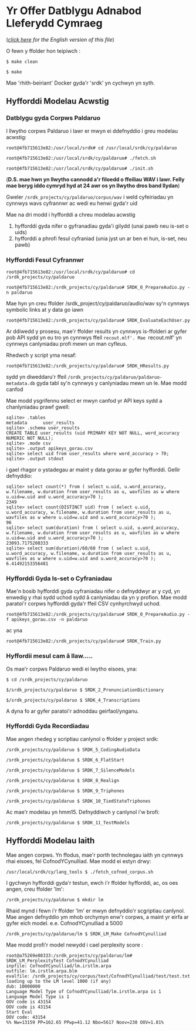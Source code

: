 # Yr Offer Datblygu Adnabod Lleferydd Cymraeg 
(*[click here](README_en.md) for the English version of this file*)

O fewn y ffolder hon teipiwch :

`$ make clean`

`$ make`

Mae 'rhith-beiriant' Docker gyda'r 'srdk' yn cychwyn yn syth.


## Hyfforddi Modelau Acwstig

### Datblygu gyda Corpws Paldaruo
I llwytho corpws Paldaruo i lawr er mwyn ei ddefnyddio i greu modelau acwstig:

`root@4fb715613e82:/usr/local/srdk# cd /usr/local/srdk/cy/paldaruo`

`root@4fb715613e82:/usr/local/srdk/cy/paldaruo# ./fetch.sh`

`root@4fb715613e82:/usr/local/srdk/cy/paldaruo# ./init.sh`

(__D.S. mae hwn yn llwytho cannodd a'r filoedd o ffeiliau WAV i lawr. Felly mae beryg iddo cymryd hyd at 24 awr os yn llwytho dros band llydan__)

Gweler `/srdk_projects/cy/paldaruo/corpus/wav` i weld cyfeiriadau yn cynnwys wavs cyfrannwr ac wedi eu henwi gyda'r uid

Mae na dri modd i hyfforddi a chreu modelau acwstig

 1. hyfforddi gyda nifer o gyfranadiau gyda'i gilydd (unai pawb neu is-set o uids)
 2. hyfforddi a phrofi fesul cyfraniad (unia jyst un ar ben ei hun, is-set, neu pawb)
 
### Hyfforddi Fesul Cyfrannwr

`root@4fb715613e82:/usr/local/srdk/cy/paldaruo# cd /srdk_projects/cy/paldaruo`

`root@4fb715613e82:/srdk_projects/cy/paldaruo# SRDK_0_PrepareAudio.py -n paldaruo`

Mae hyn yn creu ffolder /srdk_project/cy/paldaruo/audio/wav sy'n cynnwys symbolic links at y data go iawn

`root@4fb715613e82:/srdk_projects/cy/paldaruo# SRDK_EvaluateEachUser.py`

Ar ddiwedd y prosesu, mae'r ffolder results yn cynnwys is-ffolderi ar gyfer pob API sydd yn eu tro yn cynnwys ffeil `recout.mlf'. Mae `recout.mlf' yn cynnwys canlyniadau profi mewn un man cyfleus.

Rhedwch y script yma nesaf:

`root@4fb715613e82:/srdk_projects/cy/paldaruo# SRDK_HResults.py`

sydd yn diweddaru'r ffeil `/srdk_projects/cy/paldaruo/paldaruo-metadata.db` gyda tabl sy'n cynnwys y canlyniadau mewn un le. Mae modd canfod 

Mae modd ysgrifennu select er mwyn canfod yr API keys sydd a chanlyniadau prawf gwell:

```
sqlite> .tables
metadata      user_results
sqlite> .schema user_results
CREATE TABLE user_results (uid PRIMARY KEY NOT NULL, word_accuracy NUMERIC NOT NULL);
sqlite> .mode csv
sqlite> .output apikeys_gorau.csv
sqlite> select uid from user_results where word_accuracy > 70;
sqlite> .output stdout
```

i gael rhagor o ystadegau ar maint y data gorau ar gyfer hyfforddi. Gellir defnyddio:

```
sqlite> select count(*) from ( select u.uid, u.word_accuracy, w.filename, w.duration from user_results as u, wavfiles as w where u.uid=w.uid and u.word_accuracy>70 );
2349
sqlite> select count(DISTINCT uid) from ( select u.uid, u.word_accuracy, w.filename, w.duration from user_results as u, wavfiles as w where u.uid=w.uid and u.word_accuracy>70 );
96
sqlite> select sum(duration) from ( select u.uid, u.word_accuracy, w.filename, w.duration from user_results as u, wavfiles as w where u.uid=w.uid and u.word_accuracy>70 );
23093.7175208333
sqlite> select sum(duration)/60/60 from ( select u.uid, u.word_accuracy, w.filename, w.duration from user_results as u, wavfiles as w where u.uid=w.uid and u.word_accuracy>70 );
6.41492153356481
```


### Hyfforddi Gyda Is-set o Cyfraniadau

Mae'n bosib hyfforddi gyda cyfraniadau nifer o defnyddwyr ar y cyd, yn enwedig y rhai sydd uchod sydd â canlyniadau da yn y profion. Mae modd paratoi'r corpws hyfforddi gyda'r ffeil CSV cynhyrchwyd uchod.

`root@4fb715613e82:/srdk_projects/cy/paldaruo# SRDK_0_PrepareAudio.py -f apikeys_gorau.csv -n paldaruo`

ac yna

`root@4fb715613e82:/srdk_projects/cy/paldaruo# SRDK_Train.py`

 
### Hyffordii mesul cam â llaw.....
 
Os mae'r corpws Paldaruo wedi ei lwytho eisoes, yna:

`$ cd /srdk_projects/cy/paldaruo`

`$/srdk_projects/cy/paldaruo $ SRDK_2_PronunciationDictionary`

`$/srdk_projects/cy/paldaruo $ SRDK_4_Transcriptions`

A dyna fo ar gyfer paratoi'r adnoddau geirfaol/ynganu.


### Hyfforddi Gyda Recordiadau

Mae angen rhedeg y scriptiau canlynol o ffolder y project srdk:

`/srdk_projects/cy/paldaruo $ SRDK_5_CodingAudioData`

`/srdk_projects/cy/paldaruo $ SRDK_6_FlatStart`

`/srdk_projects/cy/paldaruo $ SRDK_7_SilenceModels`

`/srdk_projects/cy/paldaruo $ SRDK_8_Realign`

`/srdk_projects/cy/paldaruo $ SRDK_9_Triphones`

`/srdk_projects/cy/paldaruo $ SRDK_10_TiedStateTriphones`

Ac mae'r modelau yn hmm15. Defnyddiwch y canlynol i'w brofi:

`/srdk_projects/cy/paldaruo $ SRDK_11_TestModels`


## Hyfforddi Modelau Iaith

Mae angen corpws. Yn ffodus, mae'r porth technolegau iaith yn cynnwys rhai eisoes, fel CofnodYCynulliad. Mae modd ei estyn drwy:

`/usr/local/srdk/cy/lang_tools $ ./fetch_cofnod_corpus.sh`

I gychwyn hyfforddi gyda'r testun, ewch i'r ffolder hyfforddi, ac, os oes angen, creu ffolder 'lm':

`/srdk_projects/cy/paldaruo $ mkdir lm`

Rhaid mynd i fewn i'r ffolder 'lm' er mwyn defnyddio'r scgriptiau canlynol. Mae angen defnyddio ym mhob orchymyn enw'r corpws, a maint yr eirfa ar gyfer eich model. e.e. CofnodYCynulliad a 5000

`/srdk_projects/cy/paldaruo/lm $ SRDK_LM_Make CofnodYCynulliad`

Mae modd profi'r model newydd i cael perplexity score :

```
root@a75269e08333:/srdk_projects/cy/paldaruo/lm# SRDK_LM_PerplexityTest CofnodYCynulliad
inpfile: CofnodYCynulliad/lm.irstlm.arpa
outfile: lm.irstlm.arpa.blm
evalfile: /srdk_projects/cy/corpus/text/CofnodYCynulliad/test/test.txt
loading up to the LM level 1000 (if any)
dub: 10000000
Language Model Type of CofnodYCynulliad/lm.irstlm.arpa is 1
Language Model Type is 1
OOV code is 43154
OOV code is 43154
Start Eval
OOV code: 43154
%% Nw=13159 PP=162.65 PPwp=41.12 Nbo=5617 Noov=238 OOV=1.81%
```

